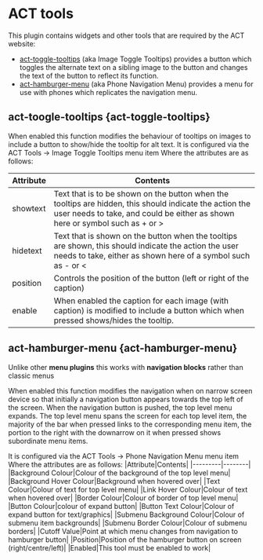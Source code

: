 # ACT tools

This plugin contains widgets and other tools that are required by the ACT website:
+ [act-toggle-tooltips](#act-toggle-tooltips) (aka Image Toggle Tooltips) provides a button which toggles the alternate text on a sibling image to the button and changes the text of the button to reflect its function. 
+ [act-hamburger-menu]("#act-hamburger-menu") (aka Phone Navigation Menu) provides a menu for use with phones which replicates the navigation menu.

## act-toogle-tooltips {act-toggle-tooltips}
When enabled this function modifies the behaviour of tooltips on images to include a button to show/hide the tooltip for alt text.
It is configured via the ACT Tools -> Image Toggle Tooltips menu item
Where the attributes are as follows:

|Attribute|Contents|
|---------|--------|
|showtext|Text that is to be shown on the button when the tooltips are hidden, this should indicate the action the user needs to take, and could be either as shown here or symbol such as + or >|
|hidetext|Text that is shown on the button when the tooltips are shown, this should indicate the action the user needs to take, either as shown here of a symbol such as - or <|
|position|Controls the position of the button (left or right of the caption)|
|enable|When enabled the caption for each image (with caption) is modified to include a button which when pressed shows/hides the tooltip.|

## act-hamburger-menu {act-hamburger-menu}

Unlike other **menu plugins** this works with **navigation blocks** rather than classic menus

When enabled this function modifies the navigation when on narrow screen device so that initially a navigation button appears towards the top left of the screen. When the navigation button is pushed, the top level menu expands.
The top level menu spans the screen for each top level item, the majority of the bar when pressed links to the corresponding menu item, the portion to the right with the downarrow on it when pressed shows subordinate menu items.

It is configured via the ACT Tools -> Phone Navigation Menu menu item
Where the attributes are as follows:
|Attribute|Contents|
|---------|--------|
|Background Colour|Colour of the background of the top level menu|
|Background Hover Colour|Background when hovered over|
|Text Colour|Colour of text for top level menu|
|Link Hover Colour|Colour of text when hovered over|
|Border Colour|Colour of border of top level menu|
|Button Colour|colour of expand button|
|Button Text Colour|Colour of expand button for text/graphics|
|Submenu Background Colour|Colour of submenu item backgrounds|
|Submenu Border Colour|Colour of submenu borders|
|Cutoff Value|Point at which menu changes from navigation to hamburger button|
|Position|Position of the hamburger button on screen (right/centre/left)|
|Enabled|This tool must be enabled to work|


